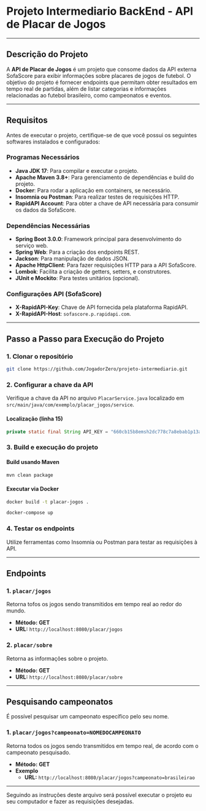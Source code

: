 # Projeto Intermediario BackEnd - API de Placar de Jogos

---

## Descrição do Projeto

A **API de Placar de Jogos** é um projeto que consome dados da API externa SofaScore para exibir informações sobre placares de jogos de futebol. O objetivo do projeto é fornecer endpoints que permitam obter resultados em tempo real de partidas, além de listar categorias e informações relacionadas ao futebol brasileiro, como campeonatos e eventos.

---

## Requisitos

Antes de executar o projeto, certifique-se de que você possui os seguintes softwares instalados e configurados:

### Programas Necessários
- **Java JDK 17**: Para compilar e executar o projeto.
- **Apache Maven 3.8+**: Para gerenciamento de dependências e build do projeto.
- **Docker**: Para rodar a aplicação em containers, se necessário.
- **Insomnia ou Postman**: Para realizar testes de requisições HTTP.
- **RapidAPI Account**: Para obter a chave de API necessária para consumir os dados da SofaScore.

### Dependências Necessárias
- **Spring Boot 3.0.0**: Framework principal para desenvolvimento do serviço web.
- **Spring Web**: Para a criação dos endpoints REST.
- **Jackson**: Para manipulação de dados JSON.
- **Apache HttpClient**: Para fazer requisições HTTP para a API SofaScore.
- **Lombok**: Facilita a criação de getters, setters, e construtores.
- **JUnit e Mockito**: Para testes unitários (opcional).

### Configurações API (SofaScore)
- **X-RapidAPI-Key**: Chave de API fornecida pela plataforma RapidAPI.
- **X-RapidAPI-Host**: `sofascore.p.rapidapi.com`.

---

## Passo a Passo para Execução do Projeto

### 1. Clonar o repositório
```bash
git clone https://github.com/JogadorZero/projeto-intermediario.git
````

### 2. Configurar a chave da API
Verifique a chave da API no arquivo `PlacarService.java` localizado em `src/main/java/com/exemplo/placar_jogos/service`.

#### Localização (linha 15)
```java
private static final String API_KEY = "660cb15b8emsh2dc778c7a8ebab1p13a0e0jsna2d62aab87c6";
```

### 3. Build e execução do projeto

#### Build usando Maven
```bash
mvn clean package
```

#### Executar via Docker
```bash
docker build -t placar-jogos .
```
```bash
docker-compose up
```

### 4. Testar os endpoints
Utilize ferramentas como Insomnia ou Postman para testar as requisições à API.

---

## Endpoints

### 1. `placar/jogos`
Retorna tofos os jogos sendo transmitidos em tempo real ao redor do mundo.
- **Método:** **GET**
- **URL:** `http://localhost:8080/placar/jogos`

### 2. `placar/sobre`
Retorna as informações sobre o projeto.
- **Método:** **GET**
- **URL:** `http://localhost:8080/placar/sobre`

---

## Pesquisando campeonatos
É possível pesquisar um campeonato específico pelo seu nome.
### 1. `placar/jogos?campeonato=NOMEDOCAMPEONATO`
Retorna todos os jogos sendo transmitidos em tempo real, de acordo com o campeonato pesquisado.
- **Método:** **GET**
- **Exemplo**
  - **URL:** `http://localhost:8080/placar/jogos?campeonato=brasileirao`

---

Seguindo as instruções deste arquivo será possível executar o projeto eu seu computador e fazer as requisições desejadas.